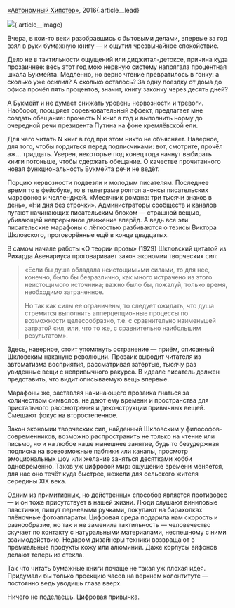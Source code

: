 [«Автономный Хипстер»][1], 2016{.article\_\_lead}

![][image-1]{.article\_\_image}

Вчера, в кои-то веки разобравшись с бытовыми делами, впервые за год взял в руки бумажную книгу — и ощутил чрезвычайное спокойствие. 

Дело не в тактильности ощущений или диджитал-детоксе, причина куда прозаичнее: весь этот год мою нервную систему напрягала процентная шкала Букмейта. Медленно, но верно чтение превратилось в гонку: а сколько уже осилил? А сколько осталось? За одну поездку от дома до офиса прочёл пять процентов, значит, книгу закончу через десять дней?

А Букмейт и не думает снижать уровень нервозности и тревоги. Наоборот, поощряет соревновательный эффект, предлагает мне создать обещание: прочесть N книг в год и выполнить норму до очередной речи президента Путина на фоне кремлёвской ели.

Для чего читать N книг в год при этом никто не объясняет. Наверное, для того, чтобы гордиться перед подписчиками: вот, смотрите, прочёл аж… тридцать. Уверен, некоторые под конец года начнут выбирать книги потоньше, чтобы сдержать обещание. О качестве прочитанного новая функциональность Букмейта речи не ведёт.

Порцию нервозности подвезли и молодым писателям. Последнее время то в фейсбуке, то в телеграме роятся анонсы писательских марафонов и челленджей. «Месячник романа: три тысячи знаков в день», «Ни дня без строчки». Администраторы сообществ и каналов пугают начинающих писательским блоком — страшной вещью, убивающей непрерывное движение вперёд. А ведь все эти писательские марафоны с лёгкостью разбиваются о тезисы Виктора Шкловского, проговорённые ещё в конце двадцатых.

В самом начале работы «О теории прозы» (1929) Шкловский цитатой из Рихарда Авенариуса проговаривает закон экономии творческих сил:

> «Если бы душа обладала неистощимыми силами, то для нее, конечно, было бы безразлично, как много истрачено из этого неистощимого источника; важно было бы, пожалуй, только время, необходимо затраченное. 
> 
> Но так как силы ее ограничены, то следует ожидать, что душа стремится выполнить апперцепционные процессы по возможности целесообразно, т.е. с сравнительно наименьшей затратой сил, или, что то же, с сравнительно наибольшим результатом».

Здесь, наверное, стоит упомянуть остранение — приём, описанный Шкловским накануне революции. Прозаик выводит читателя из автоматизма восприятия, рассматривая затёртые, тысячу раз увиденные вещи с непривычного ракурса. В идеале писатель должен представить, что видит описываемую вещь впервые. 

Марафоны же, заставляя начинающего прозаика гнаться за количеством символов, не дают ему времени и пространства для пристального рассмотрения и деконструкции привычных вещей. Смещают фокус на второстепенное.

Закон экономии творческих сил, найденный Шкловским у философов-современников, возможно распространить не только на чтение или письмо, но и на любое наше нынешнее занятие, будь то безудержная подписка на всевозможные паблики или каналы, просмотр эмоциональных шоу или желание заняться десятками хобби одновременно. Таков уж цифровой мир: ощущение времени меняется, для нас оно течёт куда быстрее, нежели для сельского жителя середины XIX века.

Одним из примитивных, но действенных способов является противовес — и он тоже присутствует в нашей жизни. Люди слушают виниловые пластинки, пишут перьевыми ручками, покупают на барахолках плёночные фотоаппараты. Цифровая среда подарила нам скорость и разнообразие, но так и не заменила тактильность — человечество скучает по контакту с натуральными материалами, неспешному с ними взаимодействию. Недаром дизайнеры техники возвращают в премиальные продукты кожу или алюминий. Даже корпусы айфонов делают теперь из стекла.

Так что читать бумажные книги почаще не такая уж плохая идея. Придумали бы только проекцию часов на верхнем колонтитуте — постоянно ведь уводишь глаза вверх.

Ничего не поделаешь. Цифровая привычка.

[1]:	http://t.me/zvonimentam

[image-1]:	http://sayocean.me/img/bookmate-nervousess.jpg